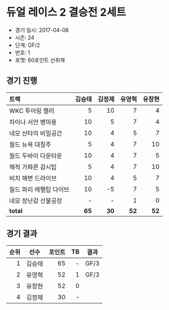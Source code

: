 # 듀얼 레이스 2 결승전 2세트

- 경기 일시: 2017-04-08
- 시즌: 24
- 단계: GF/2
- 번호: 1
- 포맷: 60포인트 선취제





## 경기 진행

| 트랙 | 김승태 | 김정제 | 유영혁 | 유창현 |
|:---|---:|---:|---:|---:|
| WKC 투어링 랠리 | 5 | 10 | 7 | 4 |
| 차이나 서안 병마용 | 10 | 5 | 7 | 4 |
| 네모 산타의 비밀공간 | 10 | 4 | 5 | 7 |
| 월드 뉴욕 대질주 | 5 | 4 | 7 | 10 |
| 월드 두바이 다운타운 | 10 | 4 | 7 | 5 |
| 해적 가파른 감시탑 | 5 | 4 | 7 | 10 |
| 비치 해변 드라이브 | 10 | 4 | 5 | 7 |
| 월드 파리 에펠탑 다이브 | 10 | -5 | 7 | 5 |
| 네모 장난감 선물공장 | - | - | 1 | 0 |
| __total__ | __65__ | __30__ | __52__ | __52__ |




## 경기 결과

| 순위 | 선수 | 포인트 | TB | 결과 |
|---:|:---:|---:|---:|:---:|
| 1 | 김승태 | 65 | - | GF/3 |
| 2 | 유영혁 | 52 | 1 | GF/3 |
| 3 | 유창현 | 52 | 0 |  |
| 4 | 김정제 | 30 | - |  |

